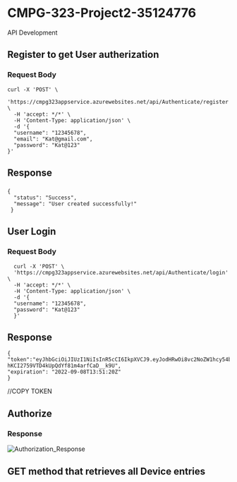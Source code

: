 # CMPG-323-Project2-35124776
API Development

## Register to get User autherization
### Request Body
    curl -X 'POST' \
      'https://cmpg323appservice.azurewebsites.net/api/Authenticate/register' \
      -H 'accept: */*' \
      -H 'Content-Type: application/json' \
      -d '{
      "username": "12345678",
      "email": "Kat@gmail.com",
      "password": "Kat@123"
    }'

## Response
### 
    {
      "status": "Success",
      "message": "User created successfully!"
     }
     
## User Login 
### Request Body
      curl -X 'POST' \
      'https://cmpg323appservice.azurewebsites.net/api/Authenticate/login' \
      -H 'accept: */*' \
      -H 'Content-Type: application/json' \
      -d '{
      "username": "12345678",
      "password": "Kat@123"
      }'
      
## Response
    {
    "token":"eyJhbGciOiJIUzI1NiIsInR5cCI6IkpXVCJ9.eyJodHRwOi8vc2NoZW1hcy54bWxzb2FwLm9yZy93cy8yMDA1LzA1L2lkZW50aXR5L2NsYWltcy9uYW1lIjoiMTIzNDU2NzgiLCJqdGkiOiJlYWM0YWZhNS05MzQ2LTQ5ZTctODA0MC1kZjVlOTYxNmIyOGEiLCJleHAiOjE2NjI2NDUwODAsImlzcyI6Imh0dHA6Ly9sb2NhbGhvc3Q6NjE5NTUiLCJhdWQiOiJodHRwOi8vbG9jYWxob3N0OjQyMDAifQ.NYABV1eF-hKCI2759VTD4kUpQdYf81m4arfCaD__k9U",
    "expiration": "2022-09-08T13:51:20Z"
    }
    
//COPY TOKEN 
## Authorize
### Response
  ![Authorization_Response](https://user-images.githubusercontent.com/90704811/189106951-42e3a336-f70e-454b-981f-cecfc9e4c770.png)


## GET method that retrieves all Device entries
### 
